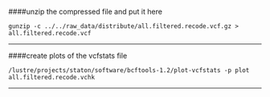 ####unzip the compressed file and put it here
```
gunzip -c ../../raw_data/distribute/all.filtered.recode.vcf.gz > all.filtered.recode.vcf
```
---
####create plots of the vcfstats file
```
/lustre/projects/staton/software/bcftools-1.2/plot-vcfstats -p plot all.filtered.recode.vchk
```
---
